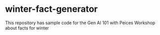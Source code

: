 # winter-fact-generator
This repository has sample code for the Gen AI 101 with Peices Workshop about facts for winter
